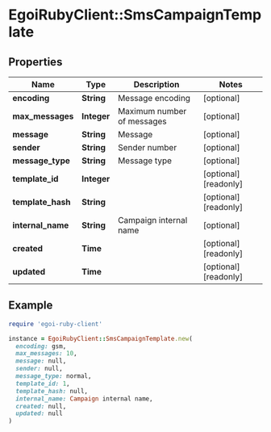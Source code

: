 # EgoiRubyClient::SmsCampaignTemplate

## Properties

| Name | Type | Description | Notes |
| ---- | ---- | ----------- | ----- |
| **encoding** | **String** | Message encoding | [optional] |
| **max_messages** | **Integer** | Maximum number of messages | [optional] |
| **message** | **String** | Message | [optional] |
| **sender** | **String** | Sender number | [optional] |
| **message_type** | **String** | Message type | [optional] |
| **template_id** | **Integer** |  | [optional][readonly] |
| **template_hash** | **String** |  | [optional][readonly] |
| **internal_name** | **String** | Campaign internal name | [optional] |
| **created** | **Time** |  | [optional][readonly] |
| **updated** | **Time** |  | [optional][readonly] |

## Example

```ruby
require 'egoi-ruby-client'

instance = EgoiRubyClient::SmsCampaignTemplate.new(
  encoding: gsm,
  max_messages: 10,
  message: null,
  sender: null,
  message_type: normal,
  template_id: 1,
  template_hash: null,
  internal_name: Campaign internal name,
  created: null,
  updated: null
)
```

